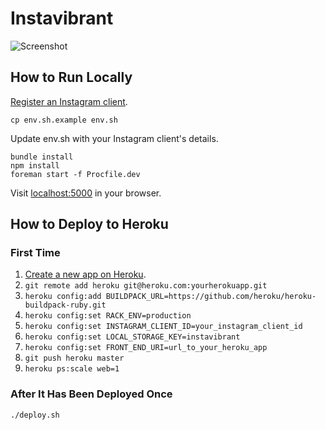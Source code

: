 # Instavibrant

![Screenshot](https://raw.githubusercontent.com/moneypenny/instavibrant/master/screenshot.png)

## How to Run Locally

[Register an Instagram client](https://instagram.com/developer/clients/register/).

    cp env.sh.example env.sh

Update env.sh with your Instagram client's details.

    bundle install
    npm install
    foreman start -f Procfile.dev

Visit [localhost:5000](http://localhost:5000/) in your browser.

## How to Deploy to Heroku

### First Time

1. [Create a new app on Heroku](https://dashboard.heroku.com/apps).
1. `git remote add heroku git@heroku.com:yourherokuapp.git`
1. `heroku config:add BUILDPACK_URL=https://github.com/heroku/heroku-buildpack-ruby.git`
1. `heroku config:set RACK_ENV=production`
1. `heroku config:set INSTAGRAM_CLIENT_ID=your_instagram_client_id`
1. `heroku config:set LOCAL_STORAGE_KEY=instavibrant`
1. `heroku config:set FRONT_END_URI=url_to_your_heroku_app`
1. `git push heroku master`
1. `heroku ps:scale web=1`

### After It Has Been Deployed Once

    ./deploy.sh
